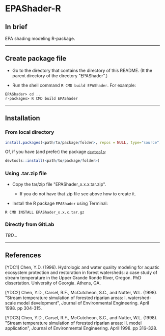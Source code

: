 # EPAShader-R

## In brief

EPA shading modeling R-package.

----- 

## Create package file

- Go to the directory that contains the directory of this README. 
  (It the parent directory of the directory "EPAShader".)

- Run the shell command `R CMD build EPAShader`. For example:

```shell
EPAShader> cd ..
r-packages> R CMD build EPAShader
```

-----

## Installation

### From local directory 

```r
install.packages(<path/to/package/folder>, repos = NULL, type="source")
```


Of, if you have (and prefer) the package 
[`devtools`](https://www.r-project.org/nosvn/pandoc/devtools.html):

```r
devtools::install(<path/to/package/folder>)
```

### Using .tar.zip file
 
- Copy the tar/zip file "EPAShader_x.x.x.tar.zip".
   
   - If you do not have that zip file see above how to create it.

- Install the R package `EPAShader` using Terminal:

```shell
R CMD INSTALL EPAShader_x.x.x.tar.gz 
```

### Directly from GitLab

*TBD...*

----- 

## References

[YDC1] Chen, Y.D. (1996). Hydrologic and water quality modeling for aquatic
ecosystem protection and restoration in forest watersheds: a case study
of stream temperature in the Upper Grande Ronde River, Oregon.
PhD dissertation. University of Georgia. Athens, GA.

[YDC2] Chen, Y.D., Carsel, R.F., McCutcheon, S.C., and Nutter, W.L. (1998).
"Stream temperature simulation of forested riparian areas: I. watershed-scale model development",
Journal of Environmental Engineering.
April 1998. pp 304-315.

[YDC3] Chen, Y.D., Carsel, R.F., McCutcheon, S.C., and Nutter, W.L. (1998).
"Stream temperature simulation of forested riparian areas: II. model application",
Journal of Environmental Engineering. April 1998. pp 316-328.